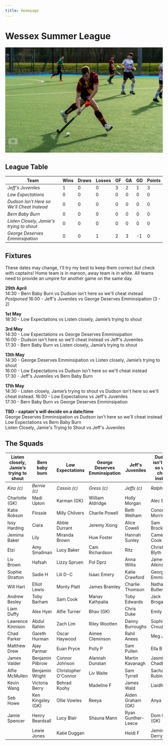 ```yaml
---
title: Homepage
---
```


# Wessex Summer League

![sam cook dribbling](/images/cook.jpg)

## League Table

| **Team**                                 	| Wins 	| Draws 	| Losses 	| GF 	| GA 	| GD 	| **Points** 	|
|------------------------------------------	|------	|-------	|--------	|----	|----	|----	|------------	|
| _Jeff's Juveniles_                         	| 1    	| 0     	| 0      	| 3  	| 2  	| 1  	| 3          	|
| _Low Expectations_                         	| 0    	| 0     	| 0      	| 0  	| 0  	| 0  	| 0          	|
| _Dudson Isn't Here so We'll Cheat Instead_ 	| 0    	| 0     	| 0      	| 0  	| 0  	| 0  	| 0          	|
| _Bern Baby Burn_                           	| 0    	| 0     	| 0      	| 0  	| 0  	| 0  	| 0          	|
| _Listen Closely, Jamie's trying to shout_  	| 0    	| 0     	| 0      	| 0  	| 0  	| 0  	| 0          	|
| _George Deserves Emminsipation_            	| 0    	| 0     	| 1      	| 2  	| 3  	| -1 	| 0          	|

## Fixtures
These dates may change, I'll try my best to keep them correct but check with captains! Home team is in maroon, away team is in white. All teams need to provide an umpire for another game on the same day.

**29th April**   
14:30 - Bern Baby Burn vs Dudson isn't here so we'll cheat instead  _Postponed_
16:00 - Jeff's Juveniles vs George Deserves Emminsipation  (3 - 2)

**1st May**  
18:30 - Low Expectations vs Listen closely, Jamie’s trying to shout  

**3rd May**  
14:30 - Low Expectations vs George Deserves Emminsipation  
16:00 - Dudson isn't here so we'll cheat instead vs Jeff's Juveniles  
17:30 - Bern Baby Burn vs Listen closely, Jamie’s trying to shout  

**13th May**  
14:30 - George Deserves Emminsipation vs Listen closely, Jamie’s trying to shout  
16:00 - Low Expectations vs Dudson isn't here so we'll cheat instead   
17:30 - Jeff's Juveniles vs Bern Baby Burn  

**17th May**  
14:30 - Listen closely, Jamie’s trying to shout vs Dudson isn't here so we'll cheat instead. 
16:00 - Low Expectations vs Jeff's Juveniles  
17:30 - Bern Baby Burn vs George Deserves Emminsipation  

**TBD - captain's will decide on a date/time**  
George Deserves Emminsipation vs Dudson isn't here so we'll cheat instead  
Low Expectations vs Bern Baby Burn  
Listen Closely, Jamie's Trying to Shout vs Jeff's Juveniles  


## The Squads

| **Listen closely, Jamie’s trying to shout** 	| **Bern baby burn** 	| **Low Expectations** 	| **George Deserves Emminsipation** 	| **Jeff's Juveniles** 	| **Dudson isn't here so we'll cheat instead** 	|
|---------------------------------------------	|--------------------	|----------------------	|-----------------------------------	|----------------------	|----------------------------------------------	|
| _Kira (c)_                                  	| _Bernie (c)_       	| _Cassia (c)_         	| _Gress (c)_                       	| _Jeffs (c)_          	| _Ralph (c)_                                  	|
| Charlotte (GK)                              	| Madi Upton         	| Karman (GK)          	| William Aldridge                  	| Holly Morgan         	| Alec Bird                                    	|
| Katie Robson                                	| Flossie            	| Milly Chilvers       	| Charlie Powell                    	| Beth Welham          	| Conor Morrison                               	|
| Issy Harding                                	| Ciara              	| Abbie Durrant        	| Jeremy Xiong                      	| Alice Cowell         	| Sam Brockway                                 	|
| Jemima Baker                                	| Lily               	| Miranda Brown        	| Huw Foster                        	| Hannah Sunley        	| Cameron Cook                                 	|
| Elzi                                        	| Amy Smallman       	| Lucy Baker           	| Cam Richardson                    	| Ritz                 	| Christopher Blyth                            	|
| Liv Brown                                   	| Hafsah             	| Lizzy Spruen         	| Pol Dprz                          	| Anna Willis          	| James Atkinson                               	|
| Sophie Stratton                             	| Sadie H            	| Lili D-C             	| Isaac Emery                       	| Katie Crawford       	| George Emmins                                	|
| Will Hart                                   	| Elliot Lewis       	| Monty Platt          	| James Bramley                     	| Charlie Thomson      	| Nathan Butler                                	|
| Andrew Besley                               	| Toby Barham        	| Sam Cook             	| Manav Kathpalia                   	| Toby Edwards         	| Jack Brogan                                  	|
| Liam Duffy                                  	| Alex Hyer          	| Alfie Turner         	| Bhav (GK)                         	| Chris Duke           	| Emily G                                      	|
| Lawrence Kinnison                           	| Abdul Rahim        	| Zach Lim             	| Riley Wootten                     	| Danny Burroughs      	| Sophie Crouzet                               	|
| Chad Parker                                 	| Gareth Hurman      	| Oscar Haywood        	| Aimee Cleminson                   	| Rahil Anees          	| Meg Jones                                    	|
| Matthew Drew                                	| Ajay Parmar        	| Euan Pryce           	| Polly P                           	| Sam Pullen           	| Ella B                                       	|
| James Valder                                	| Benjamin Pilbrow   	| Connor Johnson       	| Alannah Dunstan                   	| Martin Kavanagh      	| Jasmine Chadbone                             	|
| Alfie McMullen                              	| Benjamin Wright    	| Christopher O'Connor 	| Liv Waite                         	| Sam Tyrrell          	| Sacha Rubinho                                	|
| Kevin Wang                                  	| Victoria Berry     	| Behrad Koohy         	| Madeline F                        	| James Wald           	| Liaidh M                                     	|
| Seb Howe                                    	| Ken Kingsley (GK)  	| Ollie Vowles         	| Reeya                             	| Aiden Graham (GK)    	| Anya B                                       	|
| Jamie Spencer                               	| Henry Beardsall    	| Lucy Blair           	| Shauna Mann                       	| Ryan Gunther-Leece   	| Dom Owen (GK)                                	|
|                                             	| Lewie Jones        	| Katie Duggan         	|                                   	| Heidi F              	| Jemima Derry                                 	|
